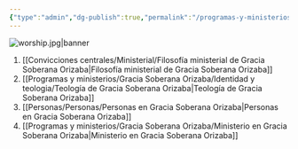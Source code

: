 ```yaml
---
{"type":"admin","dg-publish":true,"permalink":"/programas-y-ministerios/gracia-soberana-orizaba/gracia-soberana-ori/","dgPassFrontmatter":true}
---
```



![worship.jpg|banner](/img/user/Archivos/banners/worship.jpg)

1. [[Convicciones centrales/Ministerial/Filosofía ministerial de Gracia Soberana Orizaba\|Filosofía ministerial de Gracia Soberana Orizaba]]
2. [[Programas y ministerios/Gracia Soberana Orizaba/Identidad y teologia/Teología de Gracia Soberana Orizaba\|Teología de Gracia Soberana Orizaba]]
3. [[Personas/Personas/Personas en Gracia Soberana Orizaba\|Personas en Gracia Soberana Orizaba]]
4. [[Programas y ministerios/Gracia Soberana Orizaba/Ministerio en Gracia Soberana Orizaba\|Ministerio en Gracia Soberana Orizaba]]

